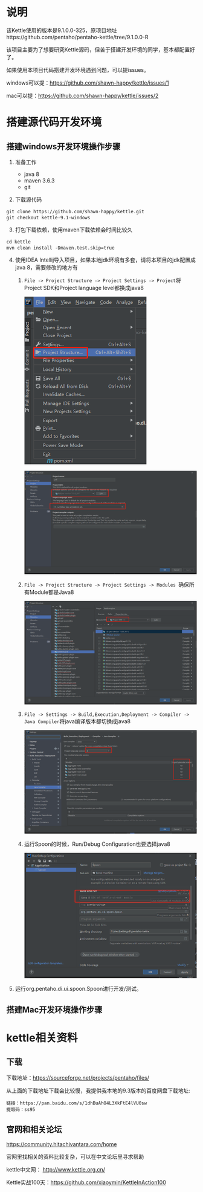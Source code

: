 # 说明
该Kettle使用的版本是9.1.0.0-325，原项目地址https://github.com/pentaho/pentaho-kettle/tree/9.1.0.0-R

该项目主要为了想要研究Kettle源码，但苦于搭建开发环境的同学，基本都配置好了。

如果使用本项目代码搭建开发环境遇到问题，可以提issues。

windows可以提：https://github.com/shawn-happy/kettle/issues/1

mac可以提：https://github.com/shawn-happy/kettle/issues/2

# 搭建源代码开发环境
## 搭建windows开发环境操作步骤

1. 准备工作
   * java 8
   * maven 3.6.3
   * git

2. 下载源代码

```shell
git clone https://github.com/shawn-happy/kettle.git
git checkout kettle-9.1-windows
```

3. 打包下载依赖，使用maven下载依赖会时间比较久

```shell
cd kettle
mvn clean install -Dmaven.test.skip=true
```

4. 使用IDEA Intellij导入项目，如果本地jdk环境有多套，请将本项目的jdk配置成java 8，需要修改的地方有

   1. `File -> Project Structure -> Project Settings -> Project`将Project SDK和Project language level都换成java8

      ![image-20220510224756075](doc/images/windows_dev_env/IDEAIntellijSetupJDK.png)

      ![IDEA Intellij Setup JDK For Project.png](doc/images/windows_dev_env/IDEAIntellijSetupJDKForProject.png)

   2. `File -> Project Structure -> Project Settings -> Modules `确保所有Module都是Java8

      ![IDEA Intellij Setup JDK For Modules.png](doc/images/windows_dev_env/IDEAIntellijSetupJDKForModules.png)

   3. `File -> Settings -> Build,Execution,Deployment -> Compiler -> Java Compiler`将java编译版本都切换成java8

      ![IDEA Intellij Setup Java8 Compiler](doc/images/windows_dev_env/IDEAIntellijSetupJava8Compiler.png)

   4. 运行Spoon的时候，Run/Debug Configuration也要选择java8

      ![IDEA Intellij Setup JDK8.png](doc/images/windows_dev_env/IDEAIntellijSetupJDK8.png)

5. 运行org.pentaho.di.ui.spoon.Spoon进行开发/测试。

## 搭建Mac开发环境操作步骤

# kettle相关资料

## 下载

下载地址：https://sourceforge.net/projects/pentaho/files/

从上面的下载地址下载会比较慢，我提供我本地的9.3版本的百度网盘下载地址:

```
链接：https://pan.baidu.com/s/1dhBuAhO4L3XkFtE4lVU0sw 
提取码：ss95 
```

## 官网和相关论坛

https://community.hitachivantara.com/home

官网里找相关的资料比较复杂，可以在中文论坛里寻求帮助

kettle中文网： http://www.kettle.org.cn/

Kettle实战100天：https://github.com/xiaoymin/KettleInAction100








